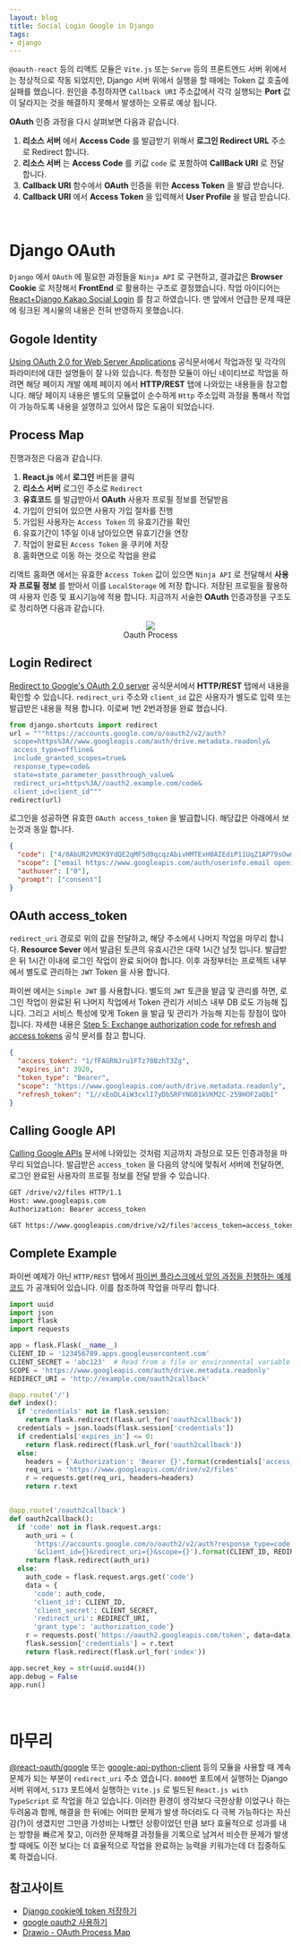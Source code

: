 ```yaml
---
layout: blog
title: Social Login Google in Django
tags:
- django
---
```


`@oauth-react` 등의 리액트 모듈은 `Vite.js` 또는 `Serve` 등의 프론트엔드 서버 위에서는 정상적으로 작동 되었지만, Django 서버 위에서 실행을 할 때에는 Token 값 호출에 실패를 했습니다. 원인을 추정하자면 `Callback URI` 주소값에서 각각 실행되는 **Port** 값이 달라지는 것을 해결하지 못해서 발생하는 오류로 예상 됩니다.

**OAuth** 인증 과정을 다시 살펴보면 다음과 같습니다.
1. **리소스 서버** 에서 **Access Code** 를 발급받기 위해서 **로그인 Redirect URL** 주소로 Redirect 합니다.
2. **리소스 서버** 는 **Access Code** 를 키값 `code` 로 포함하여  **CallBack URI** 로 전달 합니다.
3. **Callback URI** 함수에서 **OAuth** 인증을 위한 **Access Token** 을 발급 받습니다.
4. **Callback URI** 에서 **Access Token** 을 입력해서 **User Profile** 을 발급 받습니다. 

<br/>

# Django OAuth
`Django` 에서 `OAuth` 에 필요한 과정들을 `Ninja API` 로 구현하고, 결과값은 **Browser Cookie** 로 저장해서 **FrontEnd** 로 활용하는 구조로 결정했습니다. 작업 아이디어는 [React+Django Kakao Social Login](https://velog.io/@jnano94/ReactDjangoKakao-Social-Login) 를 참고 하였습니다. 맨 앞에서 언급한 문제 때문에 링크된 게시물의 내용은 전혀 반영하지 못했습니다. 

## Gogole Identity
[Using OAuth 2.0 for Web Server Applications](https://developers.google.com/identity/protocols/oauth2/web-server) 공식문서에서 작업과정 및 각각의 파라미터에 대한 설명들이 잘 나와 있습니다. 특정한 모듈이 아닌 네이티브로 작업을 하려면 해당 페이지 개발 예제 페이지 에서 **HTTP/REST** 탭에 나와있는 내용들을 참고합니다. 해당 페이지 내용은 별도의 모듈없이 순수하게 `Http` 주소입력 과정을 통해서 작업이 가능하도록 내용을 설명하고 있어서 많은 도움이 되었습니다.

## Process Map
진행과정은 다음과 같습니다.
1. **React.js** 에서 **로그인** 버튼을 클릭
2. **리소스 서버** 로그인 주소로 `Redirect` 
3. **유효코드** 를 발급받아서 **OAuth** 사용자 프로필 정보를 전달받음
4. 가입이 안되어 있으면 사용자 가입 절차를 진행
5. 가입된 사용자는 `Access Token` 의 유효기간을 확인
6. 유효기간이 1주일 이내 남아있으면 유효기간을 연장
7. 작업이 완료된 `Access Token` 을 쿠키에 저장
8. 홈화면으로 이동 하는 것으로 작업을 완료

리액트 홈화면 에서는 유효한 `Access Token` 값이 있으면 `Ninja API` 로 전달해서 **사용자 프로필 정보** 를 받아서 이를 `LocalStorage` 에 저장 합니다. 저장된 프로필을 활용하여 사용자 인증 및 표시기능에 적용 합니다. 지금까지 서술한 **OAuth** 인증과정을 구조도로 정리하면 다음과 같습니다. 

<div style="text-align: center;">
  <figure class="align-center">
    <img src="{{site.baseurl}}/assets/fullstack/oauth-django.png">
    <figcaption>Oauth Process</figcaption>
  </figure>
</div>

## Login Redirect
[Redirect to Google's OAuth 2.0 server](https://developers.google.com/identity/protocols/oauth2/web-server#redirecting) 공식문서에서 **HTTP/REST** 탭에서 내용을 확인할 수 있습니다. `redirect_uri` 주소와 `client_id` 값은 사용자가 별도로 입력 또는 발급받은 내용을 적용 합니다. 이로써 1번 2번과정을 완료 했습니다.

```python
from django.shortcuts import redirect
url = """https://accounts.google.com/o/oauth2/v2/auth?
 scope=https%3A//www.googleapis.com/auth/drive.metadata.readonly&
 access_type=offline&
 include_granted_scopes=true&
 response_type=code&
 state=state_parameter_passthrough_value&
 redirect_uri=https%3A//oauth2.example.com/code&
 client_id=client_id"""
redirect(url)
```

로그인을 성공하면 유효한 `OAuth access_token` 을 발급합니다. 해당값은 아래에서 보는것과 동일 합니다. 

```json
{
  "code": ["4/0AbUR2VM2K9YdQE2qMF5d0qcqzAbivHMTExH0AIEdiP11UqZ1AP79sOwm9T5y8EFlVEdywg"], 
  "scope": ["email https://www.googleapis.com/auth/userinfo.email openid"],
  "authuser": ["0"], 
  "prompt": ["consent"]
}
```

## OAuth access_token
`redirect_uri` 경로로 위의 값을 전달하고, 해당 주소에서 나머지 작업을 마무리 합니다. **Resource Sever** 에서 발급된 토큰의 유효시간은 대략 1시간 남짓 입니다. 발급받은 뒤 1시간 이내에 로그인 작업이 완료 되어야 합니다. 이후 과정부터는 프로젝트 내부에서 별도로 관리하는 `JWT` Token 을 사용 합니다.  

파이썬 에서는 `Simple JWT` 를 사용합니다. 별도의 `JWT` 토큰을 발급 및 관리를 하면, 로그인 작업이 완료된 뒤 나머지 작업에서 Token 관리가 서비스 내부 DB 로도 가능해 집니다. 그리고 서비스 특성에 맞게 Token 을 발급 및 관리가 가능해 지는등 장점이 많아 집니다. 자세한 내용은 [Step 5: Exchange authorization code for refresh and access tokens](https://developers.google.com/identity/protocols/oauth2/web-server#httprest_3) 공식 문서를 참고 합니다.

```json
{
  "access_token": "1/fFAGRNJru1FTz70BzhT3Zg",
  "expires_in": 3920,
  "token_type": "Bearer",
  "scope": "https://www.googleapis.com/auth/drive.metadata.readonly",
  "refresh_token": "1//xEoDL4iW3cxlI7yDbSRFYNG01kVKM2C-259HOF2aQbI"
}
```

## Calling Google API
[Calling Google APIs](https://developers.google.com/identity/protocols/oauth2/web-server#callinganapi) 문서에 나와있는 것처럼 지금까지 과정으로 모든 인증과정을 마무리 되었습니다. 발급받은 `access_token` 을 다음의 양식에 맞춰서 서버에 전달하면, 로그인 완료된 사용자의 프로필 정보를 전달 받을 수 있습니다.
```bash
GET /drive/v2/files HTTP/1.1
Host: www.googleapis.com
Authorization: Bearer access_token

GET https://www.googleapis.com/drive/v2/files?access_token=access_token
```

## Complete Example
파이썬 예제가 아닌 `HTTP/REST` 탭에서 [파이썬 플라스크에서 앞의 과정을 진행하는 예제코드](https://developers.google.com/identity/protocols/oauth2/web-server#example) 가 공개되어 있습니다. 이를 참조하여 작업을 마무리 합니다.
```python
import uuid
import json
import flask
import requests

app = flask.Flask(__name__)
CLIENT_ID = '123456789.apps.googleusercontent.com'
CLIENT_SECRET = 'abc123'  # Read from a file or environmental variable in a real app
SCOPE = 'https://www.googleapis.com/auth/drive.metadata.readonly'
REDIRECT_URI = 'http://example.com/oauth2callback'

@app.route('/')
def index():
  if 'credentials' not in flask.session:
    return flask.redirect(flask.url_for('oauth2callback'))
  credentials = json.loads(flask.session['credentials'])
  if credentials['expires_in'] <= 0:
    return flask.redirect(flask.url_for('oauth2callback'))
  else:
    headers = {'Authorization': 'Bearer {}'.format(credentials['access_token'])}
    req_uri = 'https://www.googleapis.com/drive/v2/files'
    r = requests.get(req_uri, headers=headers)
    return r.text


@app.route('/oauth2callback')
def oauth2callback():
  if 'code' not in flask.request.args:
    auth_uri = (
      'https://accounts.google.com/o/oauth2/v2/auth?response_type=code'
      '&client_id={}&redirect_uri={}&scope={}').format(CLIENT_ID, REDIRECT_URI, SCOPE)
    return flask.redirect(auth_uri)
  else:
    auth_code = flask.request.args.get('code')
    data = {
      'code': auth_code,
      'client_id': CLIENT_ID,
      'client_secret': CLIENT_SECRET,
      'redirect_uri': REDIRECT_URI,
      'grant_type': 'authorization_code'}
    r = requests.post('https://oauth2.googleapis.com/token', data=data)
    flask.session['credentials'] = r.text
    return flask.redirect(flask.url_for('index'))

app.secret_key = str(uuid.uuid4())
app.debug = False
app.run()
```

<br/>

# 마무리
[@react-oauth/google](https://www.npmjs.com/package/@react-oauth/google) 또는 [google-api-python-client](https://github.com/googleapis/google-api-python-client) 등의 모듈을 사용할 때 계속 문제가 되는 부분이 `redirect_uri` 주소 였습니다. `8000`번 포트에서 실행하는 Django 서버 위에서, `5173` 포트에서 실행하는 `Vite.js` 로 빌드된 `React.js with TypeScript` 로 작업을 하고 있습니다. 이러한 환경이 생각보다 극한상황 이었구나 하는 두려움과 함께, 해결을 한 뒤에는 어떠한 문제가 발생 하더라도 다 극복 가능하다는 자신감(?)이 생겼지만 그만큼 가성비는 나빴던 상황이었던 만큼 보다 효율적으로 성과를 내는 방향을 빠르게 찾고, 이러한 문제해결 과정들을 기록으로 남겨서 비슷한 문제가 발생할 때에도 이전 보다는 더 효율적으로 작업을 완료하는 능력을 키워가는데 더 집중하도록 하겠습니다.

## 참고사이트
- [Django cookie에 token 저장하기](https://velog.io/@rosewwross/Django-로그인-시-cookie에-token-저장하기)
- [google oauth2 사용하기](https://idlecomputer.tistory.com/310)
- [Drawio - OAuth Process Map](https://app.diagrams.net/#G1BuYCR-l3c1Xu2JR6XoE1KUDoutSA1ihB)
